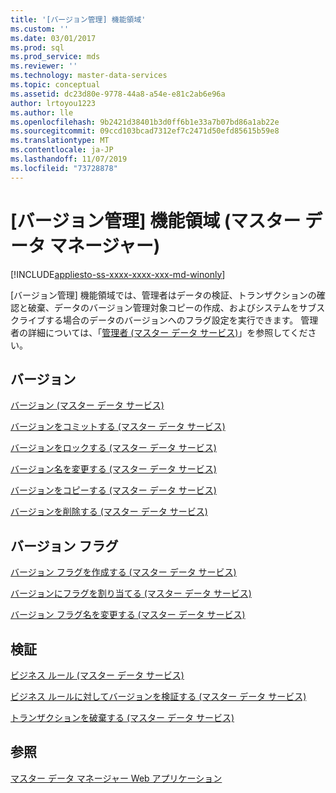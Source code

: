 ```yaml
---
title: '[バージョン管理] 機能領域'
ms.custom: ''
ms.date: 03/01/2017
ms.prod: sql
ms.prod_service: mds
ms.reviewer: ''
ms.technology: master-data-services
ms.topic: conceptual
ms.assetid: dc23d80e-9778-44a8-a54e-e81c2ab6e96a
author: lrtoyou1223
ms.author: lle
ms.openlocfilehash: 9b2421d38401b3d0ff6b1e33a7b07bd86a1ab22e
ms.sourcegitcommit: 09ccd103bcad7312ef7c2471d50efd85615b59e8
ms.translationtype: MT
ms.contentlocale: ja-JP
ms.lasthandoff: 11/07/2019
ms.locfileid: "73728878"
---
```

# <a name="version-management-functional-area-master-data-manager"></a>[バージョン管理] 機能領域 (マスター データ マネージャー)

[!INCLUDE[appliesto-ss-xxxx-xxxx-xxx-md-winonly](../includes/appliesto-ss-xxxx-xxxx-xxx-md-winonly.md)]

  [バージョン管理] 機能領域では、管理者はデータの検証、トランザクションの確認と破棄、データのバージョン管理対象コピーの作成、およびシステムをサブスクライブする場合のデータのバージョンへのフラグ設定を実行できます。 管理者の詳細については、「[管理者 (マスター データ サービス)](../master-data-services/administrators-master-data-services.md)」を参照してください。  
  
## <a name="versions"></a>バージョン  
 [バージョン (マスター データ サービス)](../master-data-services/versions-master-data-services.md)  
  
 [バージョンをコミットする (マスター データ サービス)](../master-data-services/commit-a-version-master-data-services.md)  
  
 [バージョンをロックする (マスター データ サービス)](../master-data-services/lock-a-version-master-data-services.md)  
  
 [バージョン名を変更する (マスター データ サービス)](../master-data-services/change-a-version-name-master-data-services.md)  
  
 [バージョンをコピーする (マスター データ サービス)](../master-data-services/copy-a-version-master-data-services.md)  
  
 [バージョンを削除する (マスター データ サービス)](../master-data-services/delete-a-version-master-data-services.md)  
  
## <a name="version-flags"></a>バージョン フラグ  
 [バージョン フラグを作成する (マスター データ サービス)](../master-data-services/create-a-version-flag-master-data-services.md)  
  
 [バージョンにフラグを割り当てる (マスター データ サービス)](../master-data-services/assign-a-flag-to-a-version-master-data-services.md)  
  
 [バージョン フラグ名を変更する (マスター データ サービス)](../master-data-services/change-a-version-flag-name-master-data-services.md)  
  
## <a name="validation"></a>検証  
 [ビジネス ルール (マスター データ サービス)](../master-data-services/business-rules-master-data-services.md)  
  
 [ビジネス ルールに対してバージョンを検証する (マスター データ サービス)](../master-data-services/validate-a-version-against-business-rules-master-data-services.md)  
  
 [トランザクションを破棄する (マスター データ サービス)](../master-data-services/reverse-a-transaction-master-data-services.md)  
  
## <a name="see-also"></a>参照  
 [マスター データ マネージャー Web アプリケーション](../master-data-services/master-data-manager-web-application.md)  
  
  
